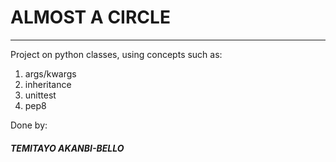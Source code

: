 # ALMOST A CIRCLE
___

Project on python classes, using concepts such as:

1. args/kwargs
1. inheritance
1. unittest
1. pep8

Done by:

##### TEMITAYO AKANBI-BELLO
